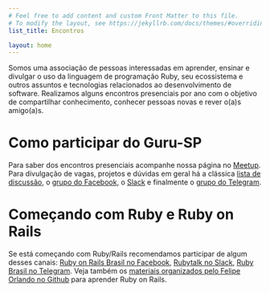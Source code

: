 ```yaml
---
# Feel free to add content and custom Front Matter to this file.
# To modify the layout, see https://jekyllrb.com/docs/themes/#overriding-theme-defaults
list_title: Encontros

layout: home
---
```


Somos uma associação de pessoas interessadas em aprender, ensinar e divulgar o uso da linguagem de programação Ruby, seu ecossistema e outros assuntos e tecnologias relacionados ao desenvolvimento de software. Realizamos alguns encontros presenciais por ano com o objetivo de compartilhar conhecimento, conhecer pessoas novas e rever o(a)s amigo(a)s.

# Como participar do Guru-SP

Para saber dos encontros presenciais acompanhe nossa página no [Meetup].
Para divulgação de vagas, projetos e dúvidas em geral há a clássica [lista de discussão], o [grupo do Facebook], o [Slack] e finalmente o [grupo do Telegram].

# Começando com Ruby e Ruby on Rails

Se está começando com Ruby/Rails recomendamos participar de algum desses canais: [Ruby on Rails Brasil no Facebook], [Rubytalk no Slack], [Ruby Brasil no Telegram]. Veja também os [materiais organizados pelo Felipe Orlando no Github] para aprender Ruby on Rails.


[Slack]: https://guru-sp.slack.com
[grupo do Facebook]: https://www.facebook.com/groups/gurusp
[lista de discussão]: https://groups.google.com/forum/#!forum/ruby-sp
[Meetup]: https://www.meetup.com/pt-BR/Guru-SP-Grupo-de-Usuarios-Ruby-de-Sao-Paulo/
[grupo do Telegram]: https://t.me/gurusp

[Ruby on Rails Brasil no Facebook]: https://www.facebook.com/groups/rubyonrailsbrasil/
[Ruby Brasil no Telegram]: https://t.me/rubybrasil
[Rubytalk no Slack]: https://rubytalk.slack.com
[materiais organizados pelo Felipe Orlando no Github]: https://github.com/felipeorlando/aprenda-rubyonrails
